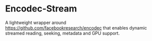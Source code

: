 # Encodec-Stream
A lightweight wrapper around https://github.com/facebookresearch/encodec that enables dynamic streamed reading, seeking, metadata and GPU support.
